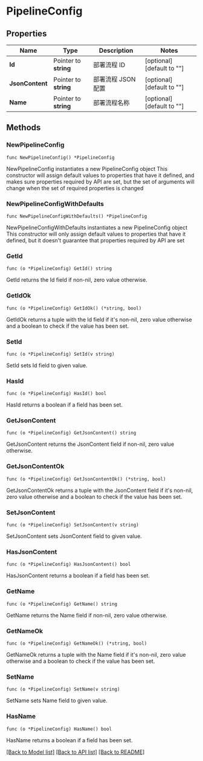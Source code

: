 # PipelineConfig

## Properties

Name | Type | Description | Notes
------------ | ------------- | ------------- | -------------
**Id** | Pointer to **string** | 部署流程 ID | [optional] [default to ""]
**JsonContent** | Pointer to **string** | 部署流程 JSON 配置 | [optional] [default to ""]
**Name** | Pointer to **string** | 部署流程名称 | [optional] [default to ""]

## Methods

### NewPipelineConfig

`func NewPipelineConfig() *PipelineConfig`

NewPipelineConfig instantiates a new PipelineConfig object
This constructor will assign default values to properties that have it defined,
and makes sure properties required by API are set, but the set of arguments
will change when the set of required properties is changed

### NewPipelineConfigWithDefaults

`func NewPipelineConfigWithDefaults() *PipelineConfig`

NewPipelineConfigWithDefaults instantiates a new PipelineConfig object
This constructor will only assign default values to properties that have it defined,
but it doesn't guarantee that properties required by API are set

### GetId

`func (o *PipelineConfig) GetId() string`

GetId returns the Id field if non-nil, zero value otherwise.

### GetIdOk

`func (o *PipelineConfig) GetIdOk() (*string, bool)`

GetIdOk returns a tuple with the Id field if it's non-nil, zero value otherwise
and a boolean to check if the value has been set.

### SetId

`func (o *PipelineConfig) SetId(v string)`

SetId sets Id field to given value.

### HasId

`func (o *PipelineConfig) HasId() bool`

HasId returns a boolean if a field has been set.

### GetJsonContent

`func (o *PipelineConfig) GetJsonContent() string`

GetJsonContent returns the JsonContent field if non-nil, zero value otherwise.

### GetJsonContentOk

`func (o *PipelineConfig) GetJsonContentOk() (*string, bool)`

GetJsonContentOk returns a tuple with the JsonContent field if it's non-nil, zero value otherwise
and a boolean to check if the value has been set.

### SetJsonContent

`func (o *PipelineConfig) SetJsonContent(v string)`

SetJsonContent sets JsonContent field to given value.

### HasJsonContent

`func (o *PipelineConfig) HasJsonContent() bool`

HasJsonContent returns a boolean if a field has been set.

### GetName

`func (o *PipelineConfig) GetName() string`

GetName returns the Name field if non-nil, zero value otherwise.

### GetNameOk

`func (o *PipelineConfig) GetNameOk() (*string, bool)`

GetNameOk returns a tuple with the Name field if it's non-nil, zero value otherwise
and a boolean to check if the value has been set.

### SetName

`func (o *PipelineConfig) SetName(v string)`

SetName sets Name field to given value.

### HasName

`func (o *PipelineConfig) HasName() bool`

HasName returns a boolean if a field has been set.


[[Back to Model list]](../README.md#documentation-for-models) [[Back to API list]](../README.md#documentation-for-api-endpoints) [[Back to README]](../README.md)


